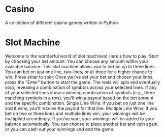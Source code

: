 # Casino
A collection of different casino games written in Python
# Slot Machine
Welcome to the wonderful world of slot machines! Here's how to play:
Start by choosing your bet amount. You can choose any amount within your available balance. 
This slot machine allows you to bet on up to three lines. You can bet on just one line, two lines, or all three for a higher chance to win. 
Press enter to spin: Once you've set your bet and chosen your lines, press the "Enter" button to start the game. The reels will spin and eventually stop, revealing a combination of symbols across your selected lines.
If any of your selected lines show a winning combination of symbols (e.g., three matching symbols in a row), you'll win a payout based on the bet amount and the specific combination.
Single Line Wins: If you bet on just one line and it wins, you'll receive the payout for that line.
Multiple Line Wins: If you bet on two or three lines and multiple lines win, your winnings will be multiplied accordingly.
If you've won, your winnings will be added to your balance automatically.
You can choose to place another bet and spin again, or you can cash out your winnings and end the game.

